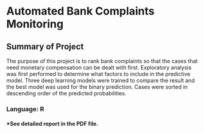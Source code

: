 # Automated Bank Complaints Monitoring

## Summary of Project
The purpose of this project is to rank bank complaints so that the cases that need monetary compensation can be dealt with first. Exploratory analysis was first performed to determine what factors to include in the predictive model. Three deep learning models were trained to compare the result and the best model was used for the binary prediction. Cases were sorted in descending order of the predicted probabilities. 

### Language: R

#### *See detailed report in the PDF file.
